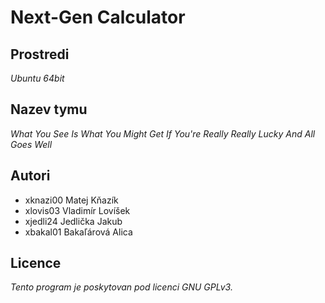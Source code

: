 # Next-Gen Calculator
## **Prostredi**
*Ubuntu 64bit*
## **Nazev tymu** 
*What You See Is What You Might Get If You're Really Really Lucky And All Goes Well* 
## **Autori**
  - xknazi00 Matej Kňazík
  - xlovis03 Vladimír Lovíšek
  - xjedli24 Jedlička Jakub
  - xbakal01 Bakaľárová Alica
## **Licence**
*Tento program je poskytovan pod licenci GNU GPLv3.*
  
